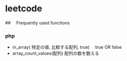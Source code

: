 # leetcode

##　 Frequently used functions

### php

- in_array( 特定の値, 比較する配列, true)　 true OR false
- array_count_values(配列) 配列の数を数える
